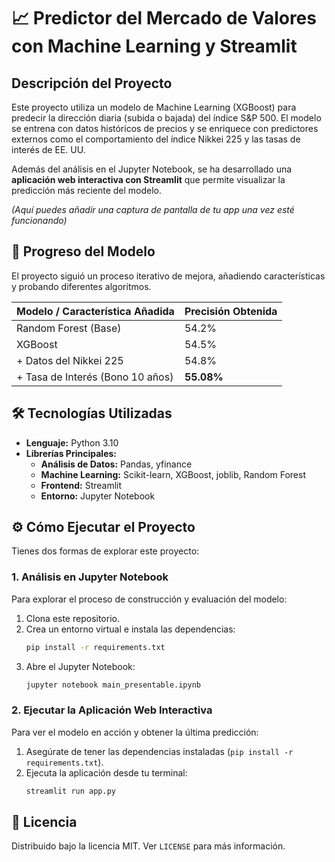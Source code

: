 # 📈 Predictor del Mercado de Valores con Machine Learning y Streamlit

## Descripción del Proyecto
Este proyecto utiliza un modelo de Machine Learning (XGBoost) para predecir la dirección diaria (subida o bajada) del índice S&P 500. El modelo se entrena con datos históricos de precios y se enriquece con predictores externos como el comportamiento del índice Nikkei 225 y las tasas de interés de EE. UU.

Además del análisis en el Jupyter Notebook, se ha desarrollado una **aplicación web interactiva con Streamlit** que permite visualizar la predicción más reciente del modelo.


*(Aquí puedes añadir una captura de pantalla de tu app una vez esté funcionando)*

## 🚀 Progreso del Modelo
El proyecto siguió un proceso iterativo de mejora, añadiendo características y probando diferentes algoritmos.

| Modelo / Característica Añadida | Precisión Obtenida |
| --------------------------------- | ------------------- |
| Random Forest (Base)              | 54.2%               |
| XGBoost                           | 54.5%               |
| + Datos del Nikkei 225            | 54.8%               |
| + Tasa de Interés (Bono 10 años)  | **55.08%** |

## 🛠️ Tecnologías Utilizadas
* **Lenguaje:** Python 3.10
* **Librerías Principales:**
    * **Análisis de Datos:** Pandas, yfinance
    * **Machine Learning:** Scikit-learn, XGBoost, joblib, Random Forest
    * **Frontend:** Streamlit
    * **Entorno:** Jupyter Notebook

## ⚙️ Cómo Ejecutar el Proyecto

Tienes dos formas de explorar este proyecto:

### 1. Análisis en Jupyter Notebook
Para explorar el proceso de construcción y evaluación del modelo:

1.  Clona este repositorio.
2.  Crea un entorno virtual e instala las dependencias:
    ```bash
    pip install -r requirements.txt
    ```
3.  Abre el Jupyter Notebook:
    ```bash
    jupyter notebook main_presentable.ipynb
    ```

### 2. Ejecutar la Aplicación Web Interactiva
Para ver el modelo en acción y obtener la última predicción:

1.  Asegúrate de tener las dependencias instaladas (`pip install -r requirements.txt`).
2.  Ejecuta la aplicación desde tu terminal:
    ```bash
    streamlit run app.py
    ```

## 📄 Licencia
Distribuido bajo la licencia MIT. Ver `LICENSE` para más información.
